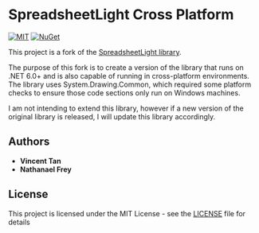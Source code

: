 # SpreadsheetLight Cross Platform

[![MIT](https://img.shields.io/github/license/thirstyape/spreadsheetlight-cross-platform)](https://github.com/thirstyape/spreadsheetlight-cross-platform/blob/master/license.txt)
[![NuGet](https://img.shields.io/nuget/v/SpreadsheetLight.Cross.Platform.svg)](https://www.nuget.org/packages/SpreadsheetLight.Cross.Platform/)

This project is a fork of the [SpreadsheetLight library](https://spreadsheetlight.com/).

The purpose of this fork is to create a version of the library that runs on .NET 6.0+ and is also capable of running in cross-platform environments. The library uses System.Drawing.Common, which required some platform checks to ensure those code sections only run on Windows machines.

I am not intending to extend this library, however if a new version of the original library is released, I will update this library accordingly.

## Authors

* **Vincent Tan**
* **Nathanael Frey**

## License

This project is licensed under the MIT License - see the [LICENSE](license.txt) file for details
